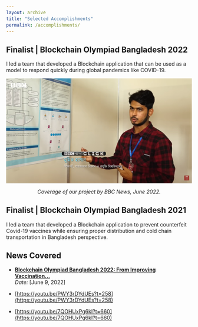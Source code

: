 ```yaml
---
layout: archive
title: "Selected Accomplishments"
permalink: /accomplishments/
---
```


## Finalist | Blockchain Olympiad Bangladesh 2022
I led a team that developed a Blockchain application that can be used as a model to respond quickly during global pandemics like COVID-19.

<div style="text-align:center;">
    <img src="/images/BCOLBD.png" align="center" width=650px/>
    <p style="font-style:italic;">Coverage of our project by BBC News, June 2022.</p>
</div>


## Finalist | Blockchain Olympiad Bangladesh 2021
I led a team that developed a Blockchain application to prevent counterfeit Covid-19 vaccines while ensuring proper distribution and cold chain transportation in Bangladesh perspective.

## News Covered

- **[Blockchain Olympiad Bangladesh 2022: From Improving Vaccination...](https://www.tbsnews.net/features/pursuit/blockchain-olympiad-bangladesh-2022-improving-vaccination-identifying-refugees)**  
  *Date:* [June 9, 2022]  

- [https://youtu.be/PWY3rDYdUEs?t=258](https://youtu.be/PWY3rDYdUEs?t=258)

- [https://youtu.be/7QOHUxPg6kI?t=660](https://youtu.be/7QOHUxPg6kI?t=660)


